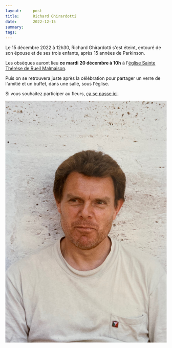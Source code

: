 ```yaml
---
layout:     post
title:      Richard Ghirardotti
date:       2022-12-15
summary:    
tags: 
---
```


Le 15 décembre 2022 à 12h30, Richard Ghirardotti s'est éteint, entouré de son épouse et de ses trois enfants, après 15 années de Parkinson.

Les obsèques auront lieu **ce mardi 20 décembre à 10h** à l'[église Sainte Thérèse de Rueil Malmaison](https://goo.gl/maps/2w84W2Mk17TNVxZN8).

Puis on se retrouvera juste après la célébration pour partager un verre de l'amitié et un buffet, dans une salle, sous l'église.

Si vous souhaitez participer au fleurs, [ça se passe ici](https://www.lepotcommun.fr/pot/gqnu8v5q).

![Papa en 1997)](/images/papa.jpeg)

